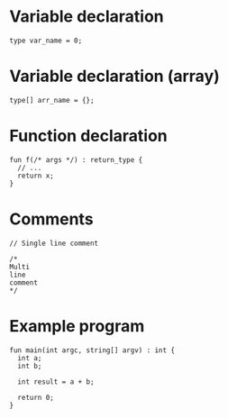 # Variable declaration

```
type var_name = 0;
```

# Variable declaration (array)

```
type[] arr_name = {};
```

# Function declaration

```
fun f(/* args */) : return_type {
  // ...
  return x;
}
```

# Comments

```
// Single line comment

/*
Multi
line
comment
*/
```

# Example program

```
fun main(int argc, string[] argv) : int {
  int a;
  int b;

  int result = a + b;

  return 0;
}
```
